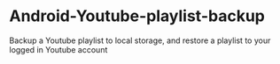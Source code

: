 # Android-Youtube-playlist-backup
Backup a Youtube playlist to local storage, and restore a playlist to your logged in Youtube account

